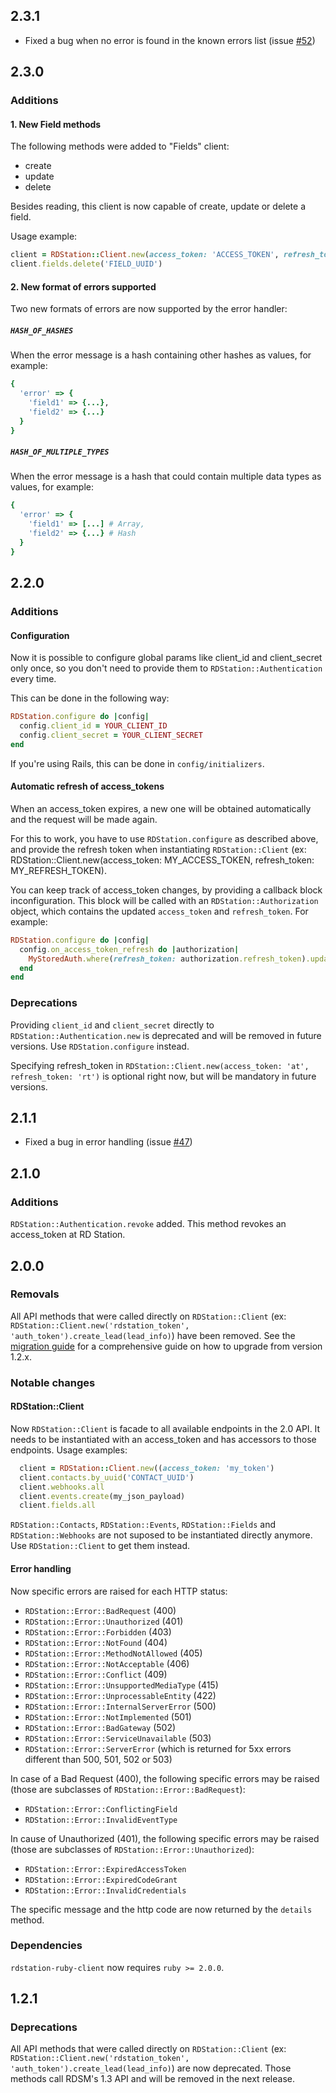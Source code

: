 ## 2.3.1

- Fixed a bug when no error is found in the known errors list (issue [#52](https://github.com/ResultadosDigitais/rdstation-ruby-client/issues/52))

## 2.3.0

### Additions

#### 1. New Field methods

The following methods were added to "Fields" client:

- create
- update
- delete

Besides reading, this client is now capable of create, update or delete a field.

Usage example:

```ruby
client = RDStation::Client.new(access_token: 'ACCESS_TOKEN', refresh_token: 'REFRESH_TOKEN')
client.fields.delete('FIELD_UUID')
```

#### 2. New format of errors supported

Two new formats of errors are now supported by the error handler:

##### `HASH_OF_HASHES`

When the error message is a hash containing other hashes as values, for example:

```ruby
{
  'error' => {
    'field1' => {...},
    'field2' => {...}
  }
}
```

##### `HASH_OF_MULTIPLE_TYPES`

When the error message is a hash that could contain multiple data types as values, for example:

```ruby
{
  'error' => {
    'field1' => [...] # Array,
    'field2' => {...} # Hash
  }
}
```

## 2.2.0

### Additions

#### Configuration

Now it is possible to configure global params like client_id and client_secret only once, so you don't need to provide them to `RDStation::Authentication` every time.

This can be done in the following way:

```ruby
RDStation.configure do |config|
  config.client_id = YOUR_CLIENT_ID
  config.client_secret = YOUR_CLIENT_SECRET
end
```

If you're using Rails, this can be done in `config/initializers`.

#### Automatic refresh of access_tokens

When an access_token expires, a new one will be obtained automatically and the request will be made again.

For this to work, you have to use `RDStation.configure` as described above, and provide the refresh token when instantiating `RDStation::Client` (ex: RDStation::Client.new(access_token: MY_ACCESS_TOKEN, refresh_token: MY_REFRESH_TOKEN).

You can keep track of access_token changes, by providing a callback block inconfiguration. This block will be called with an `RDStation::Authorization` object, which contains the updated `access_token` and `refresh_token`. For example:

```ruby
RDStation.configure do |config|
  config.on_access_token_refresh do |authorization|
    MyStoredAuth.where(refresh_token: authorization.refresh_token).update_all(access_token: authorization.access_token)
  end
end
```

### Deprecations

Providing `client_id` and `client_secret` directly to `RDStation::Authentication.new` is deprecated and will be removed in future versions. Use `RDStation.configure` instead.

Specifying refresh_token in `RDStation::Client.new(access_token: 'at', refresh_token: 'rt')` is optional right now, but will be mandatory in future versions.

## 2.1.1

- Fixed a bug in error handling (issue [#47](https://github.com/ResultadosDigitais/rdstation-ruby-client/issues/47))

## 2.1.0

### Additions

`RDStation::Authentication.revoke`  added. This method revokes an access_token at RD Station.

## 2.0.0

### Removals

All API methods that were called directly on `RDStation::Client` (ex: `RDStation::Client.new('rdstation_token', 'auth_token').create_lead(lead_info)`) have been removed. See the [migration guide](README.md#Upgrading-from-1.2.x-to-2.0.0) for a comprehensive guide on how to upgrade from version 1.2.x.

### Notable changes

#### RDStation::Client

Now `RDStation::Client` is facade to all available endpoints in the 2.0 API. It needs to be instantiated with an access_token and has accessors to those endpoints. Usage examples:

```ruby
  client = RDStation::Client.new((access_token: 'my_token')
  client.contacts.by_uuid('CONTACT_UUID')
  client.webhooks.all
  client.events.create(my_json_payload)
  client.fields.all
```

`RDStation::Contacts`, `RDStation::Events`, `RDStation::Fields` and `RDStation::Webhooks` are not suposed to be instantiated directly anymore. Use `RDStation::Client` to get them instead.

#### Error handling

Now specific errors are raised for each HTTP status:

- `RDStation::Error::BadRequest` (400)
- `RDStation::Error::Unauthorized` (401)
- `RDStation::Error::Forbidden` (403)
- `RDStation::Error::NotFound` (404)
- `RDStation::Error::MethodNotAllowed` (405)
- `RDStation::Error::NotAcceptable` (406)
- `RDStation::Error::Conflict` (409)
- `RDStation::Error::UnsupportedMediaType` (415)
- `RDStation::Error::UnprocessableEntity` (422)
- `RDStation::Error::InternalServerError` (500)
- `RDStation::Error::NotImplemented` (501)
- `RDStation::Error::BadGateway` (502)
- `RDStation::Error::ServiceUnavailable` (503)
- `RDStation::Error::ServerError` (which is returned for 5xx errors different than 500, 501, 502 or 503)

In case of a Bad Request (400), the following specific errors may be raised (those are subclasses of `RDStation::Error::BadRequest`):
- `RDStation::Error::ConflictingField`
- `RDStation::Error::InvalidEventType`

In cause of Unauthorized (401), the following specific errors may be raised (those are subclasses of `RDStation::Error::Unauthorized`):
- `RDStation::Error::ExpiredAccessToken`
- `RDStation::Error::ExpiredCodeGrant`
- `RDStation::Error::InvalidCredentials`

The specific message and the http code are now returned by the `details` method.

### Dependencies

`rdstation-ruby-client` now requires `ruby >= 2.0.0`.

## 1.2.1

### Deprecations

All API methods that were called directly on `RDStation::Client` (ex: `RDStation::Client.new('rdstation_token', 'auth_token').create_lead(lead_info)`) are now deprecated. Those methods call RDSM's 1.3 API and will be removed in the next release.
